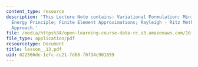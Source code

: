```yaml
---
content_type: resource
description: 'This Lecture Note contains: Variational Formulation; Minimum Potential
  Energy Principle; Finite Element Approximations; Rayleigh - Ritz Method; Galerkin
  Approach.'
file: /media/https%3A/open-learning-course-data-rc.s3.amazonaws.com/16-225-computational-mechanics-of-materials-fall-2003/022566de1efccc21fd68f0f34c901859_lesson__13.pdf
file_type: application/pdf
resourcetype: Document
title: lesson__13.pdf
uid: 022566de-1efc-cc21-fd68-f0f34c901859
---
```


